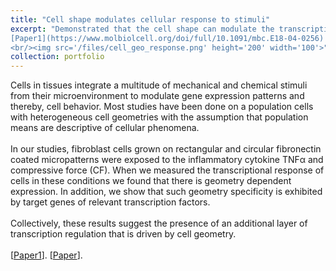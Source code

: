 ```yaml
---
title: "Cell shape modulates cellular response to stimuli"
excerpt: "Demonstrated that the cell shape can modulate the transcriptional response to external stimuli such as compressive load and inflammation. <br/>
[Paper1](https://www.molbiolcell.org/doi/full/10.1091/mbc.E18-04-0256) [Paper2](https://www.pnas.org/content/114/20/E3882)
<br/><img src='/files/cell_geo_response.png' height='200' width='100'>"
collection: portfolio
---
```


Cells in tissues integrate a multitude of mechanical and chemical stimuli from their microenvironment to modulate gene expression patterns and thereby, cell behavior. Most studies have been done on a population cells with heterogeneous cell geometries with the assumption that population means are descriptive of cellular phenomena.<br/><br/>
In our studies, fibroblast cells grown on rectangular and circular fibronectin coated micropatterns were exposed to the inflammatory cytokine TNFα and compressive force (CF). When we measured the transcriptional response of cells in these conditions we found that there is geometry dependent expression. In addition, we show that such geometry specificity is exhibited by target genes of relevant transcription factors. <br/><br/>
Collectively, these results suggest the presence of an additional layer of transcription regulation that is driven by cell geometry.<br/><br/>
[[Paper1](https://www.molbiolcell.org/doi/full/10.1091/mbc.E18-04-0256)]. [[Paper](https://github.com/SaradhaVenkatachalapathy/SaradhaVenkatachalapathy.github.io/blob/master/_publications/2017-05-16-geo_tnf.md)].

